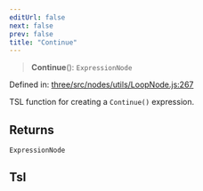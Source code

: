 ```yaml
---
editUrl: false
next: false
prev: false
title: "Continue"
---
```


> **Continue**(): `ExpressionNode`

Defined in: [three/src/nodes/utils/LoopNode.js:267](https://github.com/DefinitelyMaybe/three-i18n/blob/fa57b79433d1c349ffb23a78727299c8d4190136/three/src/nodes/utils/LoopNode.js#L267)

TSL function for creating a `Continue()` expression.

## Returns

`ExpressionNode`

## Tsl
